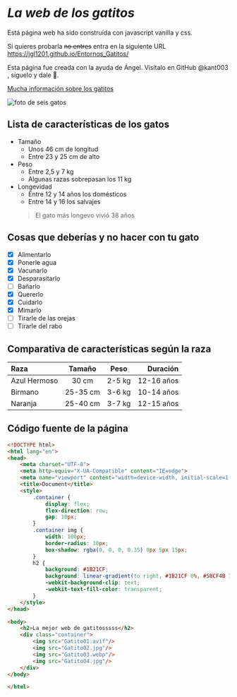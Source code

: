 # ***La web de los gatitos***

Está página web ha sido construída con javascript vanilla y css.

Si quieres probarla ~~no entres~~ entra en la siguiente URL
https://jgl1201.github.io/Entornos_Gatitos/

Esta página fue creada con la ayuda de Ángel.
Visítalo en GitHub @kant003 , síguelo y dale 🌟.

[Mucha información sobre los gatitos](https://es.wikipedia.org/wiki/Felis_silvestris_catus)

![foto de seis gatos][foto_gatos]

## Lista de características de los gatos

- Tamaño
  - Unos 46 cm de longitud
  - Entre 23 y 25 cm de alto
- Peso
  - Entre 2,5 y 7 kg
  - Algunas razas sobrepasan los 11 kg
- Longevidad
  - Entre 12 y 14 años los domésticos
  - Entre 14 y 16 los salvajes
  > El gato más longevo vivió 38 años

## Cosas que deberías y no hacer con tu gato

- [x] Alimentarlo
- [x] Ponerle agua
- [x] Vacunarlo
- [x] Desparasitarlo
- [ ] Bañarlo
- [x] Quererlo
- [x] Cuidarlo
- [x] Mimarlo
- [ ] Tirarle de las orejas
- [ ] Tirarle del rabo

## Comparativa de características según la raza

| Raza | Tamaño | Peso | Duración |
| :---- | :----: | :--: | -------: | 
| Azul Hermoso | 30 cm | 2-5 kg | 12-16 años|
| Birmano | 25-35 cm | 3-6 kg | 10-14 años |
| Naranja | 25-40 cm | 3-7 kg | 12-15 años |

## Código fuente de la página

```html
<!DOCTYPE html>
<html lang="en">
<head>
    <meta charset="UTF-8">
    <meta http-equiv="X-UA-Compatible" content="IE=edge">
    <meta name="viewport" content="width=device-width, initial-scale=1.0">
    <title>Document</title>
    <style>
        .container {
            display: flex;
            flex-direction: row;
            gap: 10px;
        }
        .container img {
            width: 100px;
            border-radius: 10px;
            box-shadow: rgba(0, 0, 0, 0.35) 0px 5px 15px;
        }
        h2 {
            background: #1B21CF;
            background: linear-gradient(to right, #1B21CF 0%, #58CF4B 100%);
            -webkit-background-clip: text;
            -webkit-text-fill-color: transparent;
        }
    </style>
</head>

<body>
    <h2>La mejor web de gatitosssss</h2>   
    <div class="container">
        <img src="Gatito01.avif"/>
        <img src="Gatito02.jpg"/>
        <img src="Gatito03.webp"/>
        <img src="Gatito04.jpg"/>
    </div> 
</body>

</html>
```

[foto_gatos]:
https://upload.wikimedia.org/wikipedia/commons/thumb/6/64/Collage_of_Six_Cats-02.jpg/1024px-Collage_of_Six_Cats-02.jpg